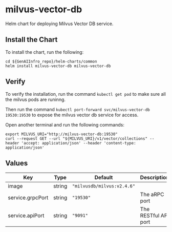 # milvus-vector-db

Helm chart for deploying Milvus Vector DB service.

## Install the Chart

To install the chart, run the following:

```console
cd ${GenAIInfro_repo}/helm-charts/common
helm install milvus-vector-db milvus-vector-db
```

## Verify

To verify the installation, run the command `kubectl get pod` to make sure all the milvus pods are runinng.

Then run the command `kubectl port-forward svc/milvus-vector-db 19530:19530` to expose the milvus vector db service for access.

Open another terminal and run the following commands:
```
export MILVUS_URI="http://milvus-vector-db:19530"
curl --request GET --url "${MILVUS_URI}/v1/vector/collections" --header 'accept: application/json' --header 'content-type: application/json'
```

## Values

| Key                          | Type   | Default                    | Description            |
| ---------------------------- | ------ | -------------------------- | ---------------------- |
| image                        | string | `"milvusdb/milvus:v2.4.6"` |                        |
| service.grpcPort             | string | `"19530"`                  | The aRPC port          |
| service.apiPort              | string | `"9091"`                   | The RESTful API port   |
